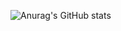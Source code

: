 ![Anurag's GitHub stats](https://github-readme-stats.vercel.app/api?username=Davibrasil05&theme=dark&show_icons=true)
